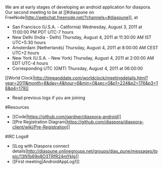 We are at early stages of developing an android application for diaspora. Our second meeting to be at [[#diaspune on FreeNode|http://webchat.freenode.net/?channels=#diaspune]], at 

- San Francisco (U.S.A. - California) Wednesday, August 3, 2011 at 11:00:00 PM PDT UTC-7 hours
- New Delhi (India - Delhi) Thursday, August 4, 2011 at 11:30:00 AM IST UTC+5:30 hours
- Amsterdam (Netherlands) Thursday, August 4, 2011 at 8:00:00 AM CEST UTC+2 hours
- New York (U.S.A. - New York) Thursday, August 4, 2011 at 2:00:00 AM EDT UTC-4 hours
- Corresponding UTC (GMT) Thursday, August 4, 2011 at 06:00:00

[[World Clock|http://timeanddate.com/worldclock/meetingdetails.html?year=2011&month=8&day=4&hour=6&min=0&sec=0&p1=224&p2=176&p3=16&p4=179]]

* Read previous logs if you are joining

#Resources

* [[Code|https://github.com/gardner/diaspora-android]]
* [[Pre Registration Diagram|https://github.com/diaspora/diaspora-client/wiki/Pre-Registration]]

#IRC Logs#
- [[Log with Diaspora connect details|http://diaspune.onlinegroups.net/groups/dias_pune/messages/topic/13N1b69q8O3TRfR24mYklg]]
- [[First meeting|AndroidAppLog1]]